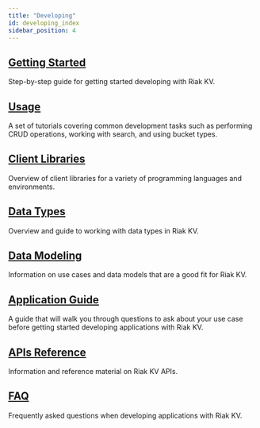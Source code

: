 ```yaml
---
title: "Developing"
id: developing_index
sidebar_position: 4
---
```


[getting started]: ./getting-started/index.md
[usage index]: ./usage/index.md
[client libraries]: ./client-libraries.md
[dev data types]: ./data-types/index.md
[dev data modeling]: ../learn/use-cases.md
[apps index]: ./app-guide/index.md
[dev api index]: ./api/index.md
[dev faq]: ./faq.md

## [Getting Started][getting started]

Step-by-step guide for getting started developing with Riak KV.

## [Usage][usage index]

A set of tutorials covering common development tasks such as performing CRUD operations, working with search, and using bucket types.

## [Client Libraries][client libraries]

Overview of client libraries for a variety of programming languages and environments.

## [Data Types][dev data types]

Overview and guide to working with data types in Riak KV.

## [Data Modeling][dev data modeling]

Information on use cases and data models that are a good fit for Riak KV. 

## [Application Guide][apps index]

A guide that will walk you through questions to ask about your use case before getting started developing applications with Riak KV.

## [APIs Reference][dev api index]

Information and reference material on Riak KV APIs.

## [FAQ][dev faq]

Frequently asked questions when developing applications with Riak KV.